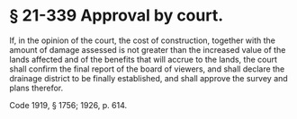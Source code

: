 # § 21-339 Approval by court.

<p>If, in the opinion of the court, the cost of construction, together with the amount of damage assessed is not greater than the increased value of the lands affected and of the benefits that will accrue to the lands, the court shall confirm the final report of the board of viewers, and shall declare the drainage district to be finally established, and shall approve the survey and plans therefor.</p><p>Code 1919, § 1756; 1926, p. 614.</p>